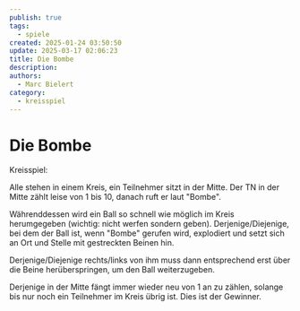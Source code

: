 ```yaml
---
publish: true
tags:
  - spiele
created: 2025-01-24 03:50:50
update: 2025-03-17 02:06:23
title: Die Bombe
description: 
authors:
  - Marc Bielert
category:
  - kreisspiel
---
```


#  Die Bombe

Kreisspiel:

Alle stehen in einem Kreis, ein Teilnehmer sitzt in der Mitte.
Der TN in der Mitte zählt leise von 1 bis 10, danach ruft er laut "Bombe".

Währenddessen wird ein Ball so schnell wie möglich im Kreis herumgegeben (wichtig: nicht werfen sondern geben).
Derjenige/Diejenige, bei dem der Ball ist, wenn "Bombe" gerufen wird, explodiert und setzt sich an Ort und Stelle mit gestreckten Beinen hin.

Derjenige/Diejenige rechts/links von ihm muss dann entsprechend erst über die Beine herüberspringen, um den Ball weiterzugeben.

Derjenige in der Mitte fängt immer wieder neu von 1 an zu zählen, solange bis nur noch ein Teilnehmer im Kreis übrig ist.
Dies ist der Gewinner.